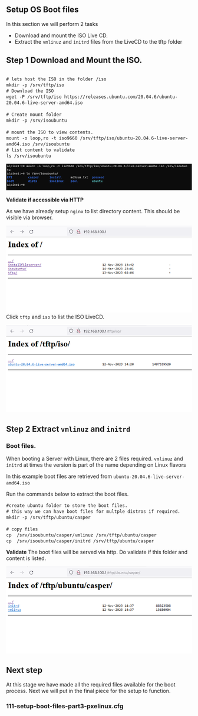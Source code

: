 ## Setup OS Boot files

In this section we will perform 2 tasks 
- Download and mount the ISO Live CD.
- Extract the `vmlinuz` and `initrd` files from the LiveCD to the tftp folder

## Step 1 Download and Mount the ISO.

## 

```
# lets host the ISO in the folder /iso
mkdir -p /srv/tftp/iso
# Download the ISO
wget -P /srv/tftp/iso https://releases.ubuntu.com/20.04.6/ubuntu-20.04.6-live-server-amd64.iso

# Create mount folder 
mkdir -p /srv/isoubuntu

# mount the ISO to view contents.
mount -o loop,ro -t iso9660 /srv/tftp/iso/ubuntu-20.04.6-live-server-amd64.iso /srv/isoubuntu
# list content to validate
ls /srv/isoubuntu

```

![alt text](./../screenshots/Alpine1-screenshots/mount-ubuntu-iso.png)

**Validate if accessible via HTTP** 

As we have already setup `nginx` to list directory content. This should be visible via browser.

![alt text](./../screenshots/Alpine1-screenshots/browser-list-isoubuntu-content.png)
Click `tftp` and `iso` to list the ISO LiveCD.

![alt text](./../screenshots/Alpine1-screenshots/browser-iso-ubuntu.png)

## Step 2 Extract `vmlinuz` and `initrd`

### Boot files.

When booting a Server with Linux, there are 2 files required.
`vmlinuz` and `initrd` at times the version is part of the name depending on Linux flavors

In this example boot files are retrieved from `ubuntu-20.04.6-live-server-amd64.iso`



Run the commands below to extract the boot files.

```
#create ubuntu folder to store the boot files.
# this way we can have boot files for multple distros if required.
mkdir -p /srv/tftp/ubuntu/casper

# copy files
cp  /srv/isoubuntu/casper/vmlinuz /srv/tftp/ubuntu/casper
cp  /srv/isoubuntu/casper/initrd /srv/tftp/ubuntu/casper
```

**Validate**
The boot files will be served via http. Do validate if this folder and content is listed.


 ![alt text](./../screenshots/Alpine1-screenshots/browser-list-casper.png)


 ## Next step

At this stage we have made all the required files available for the boot process.
Next we will put in the final piece for the setup to function.
### 111-setup-boot-files-part3-pxelinux.cfg